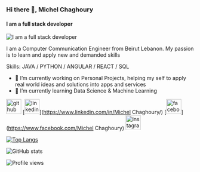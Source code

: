 ### Hi there 👋, Michel Chaghoury
#### I am a full stack developer
![I am a full stack developer](https://images.unsplash.com/photo-1555066931-4365d14bab8c?ixlib=rb-1.2.1&ixid=MnwxMjA3fDB8MHxwaG90by1wYWdlfHx8fGVufDB8fHx8&auto=format&fit=crop&w=1470&q=80)

I am a Computer Communication Engineer from Beirut Lebanon.
My passion is to learn and apply new and demanded skills

Skills: JAVA / PYTHON / ANGULAR / REACT / SQL

- 🔭 I’m currently working on Personal Projects, helping my self to apply real world ideas and solutions into apps and services 
- 🌱 I’m currently learning Data Science & Machine Learning 


[<img src='https://cdn.jsdelivr.net/npm/simple-icons@3.0.1/icons/github.svg' alt='github' height='40'>](https://github.com/MichelEChaghoury)  [<img src='https://cdn.jsdelivr.net/npm/simple-icons@3.0.1/icons/linkedin.svg' alt='linkedin' height='40'>](https://www.linkedin.com/in/Michel Chaghoury/)  [<img src='https://cdn.jsdelivr.net/npm/simple-icons@3.0.1/icons/facebook.svg' alt='facebook' height='40'>](https://www.facebook.com/Michel Chaghoury)  [<img src='https://cdn.jsdelivr.net/npm/simple-icons@3.0.1/icons/instagram.svg' alt='instagram' height='40'>](https://www.instagram.com/michelchaghoury/)  

[![Top Langs](https://github-readme-stats.vercel.app/api/top-langs/?username=MichelEChaghoury)](https://github.com/anuraghazra/github-readme-stats)

![GitHub stats](https://github-readme-stats.vercel.app/api?username=MichelEChaghoury&show_icons=true)  

![Profile views](https://gpvc.arturio.dev/MichelEChaghoury)  
